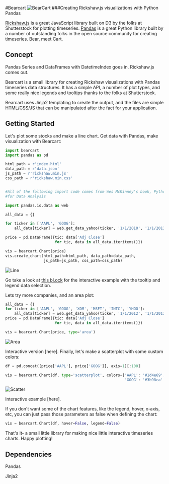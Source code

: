 #Bearcart
![BearCart](http://farm9.staticflickr.com/8254/8711978179_4f3a42e2b8_o.jpg)
###Creating Rickshaw.js visualizations with Python Pandas

[Rickshaw.js](http://code.shutterstock.com/rickshaw/) is a great JavaScript library built on D3 by the folks at Shutterstock for plotting timeseries. [Pandas](http://pandas.pydata.org/) is a great Python library built by a number of outstanding folks in the open source community for creating timeseries. Bear, meet Cart. 

Concept
-------
Pandas Series and DataFrames with DatetimeIndex goes in. Rickshaw.js comes out. 

Bearcart is a small library for creating Rickshaw visualizations with Pandas timeseries data structures. It has a simple API, a number of plot types, and some really nice legends and tooltips thanks to the folks at Shutterstock.  

Bearcart uses Jinja2 templating to create the output, and the files are simple HTML/CSS/JS that can be manipulated after the fact for your application. 

Getting Started
---------------

Let's plot some stocks and make a line chart. Get data with Pandas, make visualization with Bearcart: 
```python
import bearcart
import pandas as pd

html_path = r'index.html'
data_path = r'data.json'
js_path = r'rickshaw.min.js'
css_path = r'rickshaw.min.css'


#All of the following import code comes from Wes McKinney's book, Python 
#for Data Analysis

import pandas.io.data as web

all_data = {}

for ticker in ['AAPL', 'GOOG']:
    all_data[ticker] = web.get_data_yahoo(ticker, '1/1/2010', '1/1/2013')

price = pd.DataFrame({tic: data['Adj Close']
                      for tic, data in all_data.iteritems()})

vis = bearcart.Chart(price)
vis.create_chart(html_path=html_path, data_path=data_path, 
                 js_path=js_path, css_path=css_path)
```
![Line](http://farm9.staticflickr.com/8274/8712121301_7b2c09a6eb_z.jpg)

Go take a look at [this bl.ock](http://bl.ocks.org/wrobstory/5523221) for the interactive example with the tooltip and legend data selection. 

Lets try more companies, and an area plot: 
```python
all_data = {}
for ticker in ['AAPL', 'GOOG', 'XOM', 'MSFT', 'INTC', 'YHOO']:
    all_data[ticker] = web.get_data_yahoo(ticker, '1/1/2012', '1/1/2013')
price = pd.DataFrame({tic: data['Adj Close']
                      for tic, data in all_data.iteritems()})

vis = bearcart.Chart(price, type='area')

```
![Area](http://farm9.staticflickr.com/8271/8712121307_5204f670ea_z.jpg)

Interactive version [here]. Finally, let's make a scatterplot with some custom colors: 
```python
df = pd.concat([price['AAPL'], price['GOOG']], axis=1)[:100]

vis = bearcart.Chart(df, type='scatterplot', colors={'AAPL': '#1d4e69', 
                                                     'GOOG': '#3b98ca' })
```
![Scatter](http://farm9.staticflickr.com/8140/8712121243_4a643185d8_z.jpg)

Interactive example [here].

If you don't want some of the chart features, like the legend, hover, x-axis, etc, you can just pass those parameters as false when defining the chart: 
```python
vis = bearcart.Chart(df, hover=False, legend=False)
```

That's it- a small little library for making nice little interactive timeseries charts. Happy plotting!

Dependencies
---------------
Pandas

Jinja2


